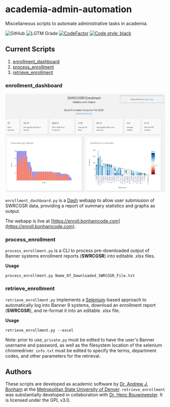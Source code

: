 # academia-admin-automation
 Miscellaneous scripts to automate administrative tasks in academia.

![GitHub](https://img.shields.io/github/license/Paradoxdruid/academia-admin-automation?color=success)  ![LGTM Grade](https://img.shields.io/lgtm/grade/python/github/Paradoxdruid/academia-admin-automation)  [![CodeFactor](https://www.codefactor.io/repository/github/paradoxdruid/academia-admin-automation/badge)](https://www.codefactor.io/repository/github/paradoxdruid/academia-admin-automation) [![Code style: black](https://img.shields.io/badge/code%20style-black-000000.svg)](https://github.com/ambv/black) 


## Current Scripts

1. [enrollment_dashboard](#enrollment_dashboard)
2. [process_enrollment](#process_enrollment)
3. [retrieve_enrollment](#retrieve_enrollment) 

### enrollment_dashboard

![Image of enrollment dashboard web app](images/enroll_screenshot.png)

`enrollment_dashboard.py` is a [Dash](https://plotly.com/dash/) webapp to allow user submission of SWRCGSR data, providing a report of summary statistics and graphs as output.

The webapp is live at [https://enroll.bonhamcode.com](https://enroll.bonhamcode.com).

### process_enrollment

`process_enrollment.py` is a CLI to process pre-downloaded output of Banner systems enrollment reports (**SWRCGSR**) into editable .xlsx files.

**Usage**

```
process_enrollment.py Name_Of_Downloaded_SWRCGSR_File.txt
```

### retrieve_enrollment

`retrieve_enrollment.py` implements a [Selenium](https://pypi.org/project/selenium/)-based approach to automatically log into Banner 9 systems, download an enrollment report (**SWRCGSR**), and re-format it into an editable .xlsx file.

**Usage**

```
retrieve_enrollment.py --excel
```
Note: prior to use, `private.py` must be edited to have the user's Banner username and password, as well as the filesystem location of the selenium chromedriver.  `info.txt` must be edited to specify the terms, department codes, and other parameters for the retrieval.


## Authors
These scripts are developed as academic software by [Dr. Andrew J. Bonham](https://github.com/Paradoxdruid) at the [Metropolitan State University of Denver](https://www.msudenver.edu). `retrieve_enrollment` was substantially developed in collaboration with [Dr. Henc Bouwmeester](https://github.com/HencBouwmeester).  It is licensed under the GPL v3.0.

